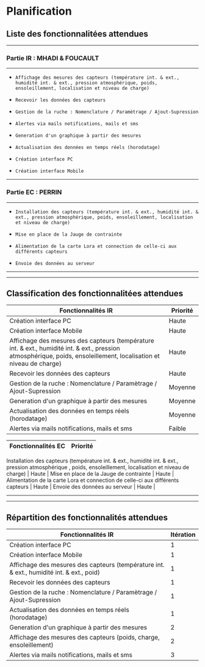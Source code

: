 # Planification

## Liste des fonctionnalitées attendues
---
### Partie IR : MHADI & FOUCAULT
---
-     Affichage des mesures des capteurs (température int. & ext., humidité int. & ext., pression atmosphérique, poids, ensoleillement, localisation et niveau de charge)
-     Recevoir les données des capteurs
-     Gestion de la ruche : Nomenclature / Paramètrage / Ajout-Supression
-     Alertes via mails notifications, mails et sms
-     Generation d'un graphique à partir des mesures
-     Actualisation des données en temps réels (horodatage)
-     Création interface PC
-     Création interface Mobile

---
### Partie EC : PERRIN
---
-     Installation des capteurs (température int. & ext., humidité int. & ext., pression atmosphérique, poids, ensoleillement, localisation et niveau de charge)
-     Mise en place de la Jauge de contrainte
-     Alimentation de la carte Lora et connection de celle-ci aux différents capteurs
-     Envoie des données au serveur

---
---

## Classification des fonctionnalitées attendues

Fonctionnalités IR                                                               |  Priorité  |
---------------------------------------------------------------------------------|------------|
Création interface PC                                                            |  Haute     |
Création interface Mobile                                                        |  Haute     |
Affichage des mesures des capteurs (température int. & ext., humidité int. & ext., pression atmosphérique, poids, ensoleillement, localisation et niveau de charge)                                                                          |  Haute     |
Recevoir les données des capteurs                                                |  Haute     |
Gestion de la ruche : Nomenclature / Paramètrage / Ajout-Supression              |  Moyenne   |
Generation d'un graphique à partir des mesures                                   |  Moyenne   |
Actualisation des données en temps réels (horodatage)                            |  Moyenne    |
Alertes via mails notifications, mails et sms                                    |  Faible    |

Fonctionnalités EC                                                               |  Priorité  |
---------------------------------------------------------------------------------|------------|
Installation des capteurs (température int. & ext., humidité int. & ext., pression atmosphérique
, poids, ensoleillement, localisation et niveau de charge)                       |  Haute     |
Mise en place de la Jauge de contrainte                                          |  Haute     |
Alimentation de la carte Lora et connection de celle-ci aux différents capteurs  |  Haute     |
Envoie des données au serveur                                                    |  Haute     |

---
---

## Répartition des fonctionnalités attendues

Fonctionnalités IR                                                                       | Itération  |
-----------------------------------------------------------------------------------------|------------|
Création interface PC                                                                    |  1         |
Création interface Mobile                                                                |  1         |
Affichage des mesures des capteurs (température int. & ext., humidité int. & ext., poid) |  1         |
Recevoir les données des capteurs                                                        |  1         |
Gestion de la ruche : Nomenclature / Paramètrage / Ajout-Supression                      |  1         |
Actualisation des données en temps réels (horodatage)                                    |  1         |
Generation d'un graphique à partir des mesures                                           |  2         |
Affichage des mesures des capteurs (poids, charge, ensoleillement)                       |  2         |
Alertes via mails notifications, mails et sms                                            |  3         |
